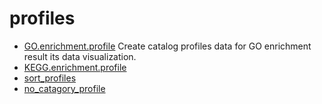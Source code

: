 # profiles



+ [GO.enrichment.profile](profiles/GO.enrichment.profile.1) Create catalog profiles data for GO enrichment result its data visualization.
+ [KEGG.enrichment.profile](profiles/KEGG.enrichment.profile.1) 
+ [sort_profiles](profiles/sort_profiles.1) 
+ [no_catagory_profile](profiles/no_catagory_profile.1) 
